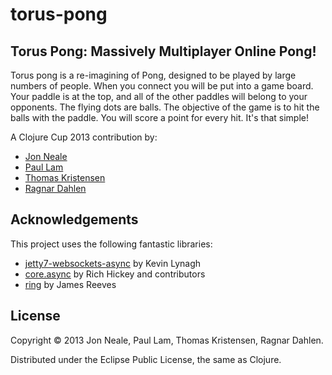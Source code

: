 # torus-pong

## Torus Pong: Massively Multiplayer Online Pong!

Torus pong is a re-imagining of Pong, designed to be played by large
numbers of people. When you connect you will be put into a game
board. Your paddle is at the top, and all of the other paddles will
belong to your opponents. The flying dots are balls.  The objective of
the game is to hit the balls with the paddle. You will score a point for
every hit. It's that simple!


A Clojure Cup 2013 contribution by:

- [Jon Neale](https://github.com/jonneale)
- [Paul Lam](https://github.com/Quantisan)
- [Thomas Kristensen](https://github.com/tgk)
- [Ragnar Dahlen](https://github.com/ragnard)

## Acknowledgements

This project uses the following fantastic libraries:

- [jetty7-websockets-async](https://github.com/lynaghk/jetty7-websockets-async) by Kevin Lynagh
- [core.async](https://github.com/clojure/core.async) by Rich Hickey and contributors
- [ring](https://github.com/ring-clojure/ring) by James Reeves

## License

Copyright © 2013 Jon Neale, Paul Lam, Thomas Kristensen, Ragnar Dahlen.

Distributed under the Eclipse Public License, the same as Clojure.
